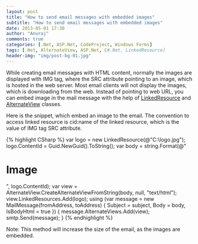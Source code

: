 ```yaml
---
layout: post
title: "How to send email messages with embedded images"
subtitle: "How to send email messages with embedded images"
date: 2013-05-01 17:30
author: "Anuraj"
comments: true
categories: [.Net, ASP.Net, CodeProject, Windows Forms]
tags: [.Net, AlternateView, ASP.Net, C#.Net, LinkedResource]
header-img: "img/post-bg-01.jpg"
---
```

While creating email messages with HTML content, normally the images are displayed with IMG tag, where the SRC attribute pointing to an image, which is hosted in the web server. Most email clients will not display the images, which is downloading from the web. Instead of pointing to web URL, you can embed image in the mail message with the help of [LinkedResource](http://msdn.microsoft.com/en-IN/library/system.net.mail.linkedresource.aspx) and [AlternateView](http://msdn.microsoft.com/en-IN/library/system.net.mail.alternateview.aspx) classes.

Here is the snippet, which embed an image to the email. The convention to access linked resource is cid:name of the linked resource, which is the value of IMG tag SRC attribute. 

{% highlight CSharp %}
var logo = new LinkedResource(@"C:\logo.jpg");
logo.ContentId = Guid.NewGuid().ToString();
var body = 
    string.Format(@"<html><body>

# Image

![]()</body></html>", 
    logo.ContentId);
var view = AlternateView.CreateAlternateViewFromString(body, null, "text/html");
view.LinkedResources.Add(logo);
using (var message = new MailMessage(fromAddress, toAddress)
{
    Subject = subject,
    Body = body,
    IsBodyHtml = true
})
{
    message.AlternateViews.Add(view);
    smtp.Send(message);
}
{% endhighlight %}

Note: This method will increase the size of the email, as the images are embedded.
